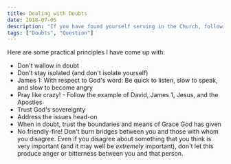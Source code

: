 ```yaml
---
title: Dealing with Doubts
date: 2018-07-05
description: "If you have found yourself serving in the Church, following Christ, and studying His word only to find yourself confronted with formidable questions and doubts, it can be a paralyzing experience. What do you do? Do you keep studying the book you have so many questions about? Do you keep serving in the Church? In this post, I offer some principles for dealing with doubts and questions in a productive, God-honoring way."
tags: ["Doubts", "Question"]
---
```


Here are some practical principles I have come up with:

- Don't wallow in doubt
- Don't stay isolated (and don't isolate yourself)
- James 1: With respect to God's word: Be quick to listen, slow to speak, and slow to become angry
- Pray like crazy! - Follow the example of David, James 1, Jesus, and the Apostles
- Trust God's sovereignty
- Address the issues head-on
- When in doubt, trust the boundaries and means of Grace God has given
- No friendly-fire! Don't burn bridges between you and those with whom you disagree. Even if you disagree about something that you think is very important (and it may well be *extremely* important), don't let this produce anger or bitterness between you and that person.
